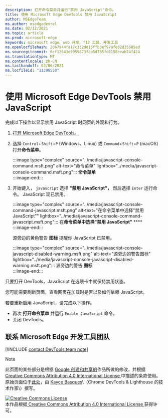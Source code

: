 ```yaml
---
description: 打开命令菜单并运行"禁用 JavaScript"命令。
title: 使用 Microsoft Edge DevTools 禁用 JavaScript
author: MSEdgeTeam
ms.author: msedgedevrel
ms.date: 02/12/2021
ms.topic: article
ms.prod: microsoft-edge
keywords: microsoft edge、web 开发、f12 工具、开发工具
ms.openlocfilehash: 2067944fa17c332dd15ffb3ef97afe02d35685ed
ms.sourcegitcommit: 6cf12643e9959873f8b5d785fd6158eeab74f424
ms.translationtype: MT
ms.contentlocale: zh-CN
ms.lasthandoff: 03/06/2021
ms.locfileid: "11398558"
---
```

<!-- Copyright Kayce Basques 

   Licensed under the Apache License, Version 2.0 (the "License");
   you may not use this file except in compliance with the License.
   You may obtain a copy of the License at

       https://www.apache.org/licenses/LICENSE-2.0

   Unless required by applicable law or agreed to in writing, software
   distributed under the License is distributed on an "AS IS" BASIS,
   WITHOUT WARRANTIES OR CONDITIONS OF ANY KIND, either express or implied.
   See the License for the specific language governing permissions and
   limitations under the License.  -->

# <a name="disable-javascript-with-microsoft-edge-devtools"></a>使用 Microsoft Edge DevTools 禁用 JavaScript  

完成以下操作以显示禁用 JavaScript 时网页的外观和行为。  

1.  [打开 Microsoft Edge DevTools。][DevToolsOpen]  
1.  选择 `Control`+`Shift`+`P` \(Windows、Linux\) 或 `Command`+`Shift`+`P` \(macOS\) 打开**命令菜单**。  
    
    :::image type="complex" source="../media/javascript-console-command.msft.png" alt-text="命令菜单" lightbox="../media/javascript-console-command.msft.png":::
       **命令菜单**  
    :::image-end:::  
    
1.  开始键入， `javascript` 选择 **"禁用 JavaScript"，** 然后选择 `Enter` 运行命令。  JavaScript 现已禁用。  
    
    :::image type="complex" source="../media/javascript-console-command-javascript.msft.png" alt-text="在命令菜单中选择"禁用 JavaScript"" lightbox="../media/javascript-console-command-javascript.msft.png":::
       在**命令菜单中选择"禁用 JavaScript"** ****  
    :::image-end:::  
    
    源旁边的黄色警告 **图标** 提醒你 JavaScript 已禁用。  
    
    :::image type="complex" source="../media/javascript-console-javascript-disabled-warning.msft.png" alt-text="源旁边的警告图标" lightbox="../media/javascript-console-javascript-disabled-warning.msft.png":::
       源旁边的警告 **图标**  
    :::image-end:::  
    
只要打开 DevTools，JavaScript 在选项卡中就保持禁用状态。  

您可能需要刷新页面，查看网页在加载时是否以及如何依赖 JavaScript。  

若要重新启用 JavaScript，请完成以下操作。  

*   再次 **打开命令菜单** 并运行 `Enable JavaScript` 命令。  
*   关闭 DevTools。  

## <a name="getting-in-touch-with-the-microsoft-edge-devtools-team"></a>联系 Microsoft Edge 开发工具团队  

[!INCLUDE [contact DevTools team note](../includes/contact-devtools-team-note.md)]  

<!-- links -->  

[DevToolsOpen]: ../open/index.md "打开 Microsoft Edge DevTools | Microsoft Docs"  

> [!NOTE]
> 此页面的某些部分是根据 [Google 创建和共享的][GoogleSitePolicies]作品所做的修改，并根据[ Creative Commons Attribution 4.0 International License ][CCA4IL]中描述的条款使用。  
> 原始页面位于[此处](https://developers.google.com/web/tools/chrome-devtools/javascript/disable)，由 [Kayce Basques][KayceBasques]\（Chrome DevTools \& Lighthouse 的技术作家\）撰写。  

[![Creative Commons License][CCby4Image]][CCA4IL]  
本作品根据[ Creative Commons Attribution 4.0 International License ][CCA4IL]获得许可。  

[CCA4IL]: https://creativecommons.org/licenses/by/4.0  
[CCby4Image]: https://i.creativecommons.org/l/by/4.0/88x31.png  
[GoogleSitePolicies]: https://developers.google.com/terms/site-policies  
[KayceBasques]: https://developers.google.com/web/resources/contributors/kaycebasques  
